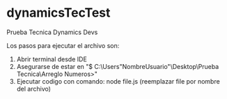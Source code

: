 # dynamicsTecTest
Prueba Tecnica Dynamics Devs

Los pasos para ejecutar el archivo son:

1) Abrir terminal desde IDE 
2) Asegurarse de estar en "$ C:\Users\"NombreUsuario"\Desktop\Prueba Tecnica\Arreglo Numeros>"
3) Ejecutar codigo con comando: node file.js (reemplazar file por nombre del archivo)
